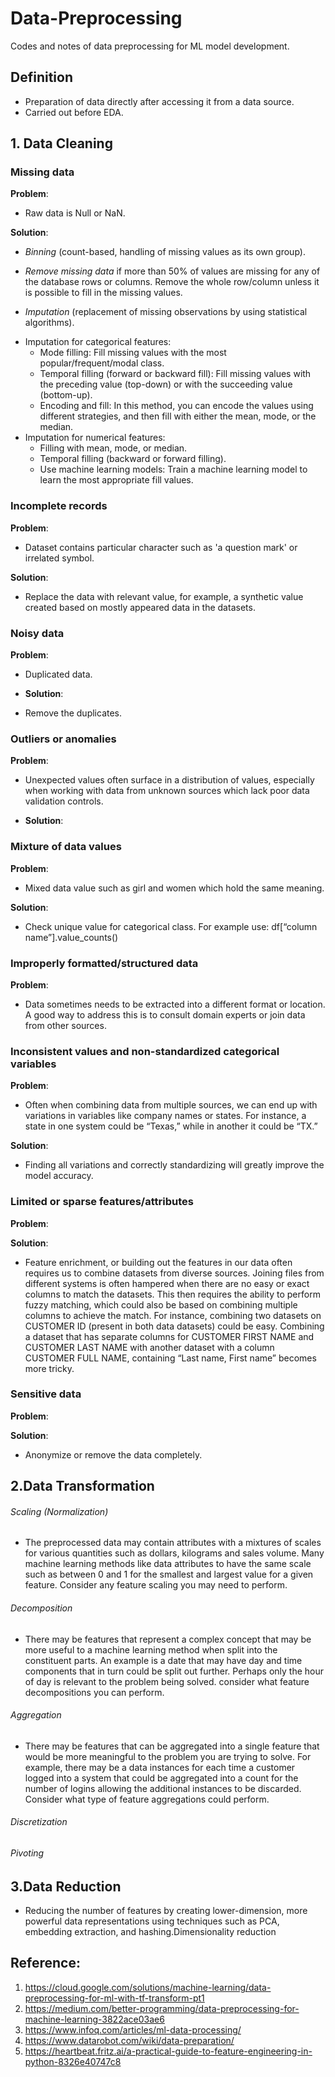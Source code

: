 # Data-Preprocessing
Codes and notes of data preprocessing for ML model development.

## Definition
- Preparation of data directly after accessing it from a data source. 
- Carried out before EDA. 

## 1. Data Cleaning 

### Missing data
**Problem**: 
- Raw data is Null or NaN.

**Solution**:
- *Binning* (count-based, handling of missing values as its own group).

- *Remove missing data* if more than 50% of values are missing for any of the database rows or columns. Remove the whole row/column unless it is possible to fill in the missing values.

- *Imputation* (replacement of missing observations by using statistical algorithms). 
* Imputation for categorical  features:
  * Mode filling: Fill missing values with the most popular/frequent/modal class.
  * Temporal filling (forward or backward fill): Fill missing values with the preceding value (top-down) or with the succeeding value (bottom-up).
  * Encoding and fill: In this method, you can encode the values using different strategies, and then fill with either the mean, mode, or the median.
* Imputation for numerical features: 
  * Filling with mean, mode, or median.
  * Temporal filling (backward or forward filling).
  * Use machine learning models: Train a machine learning model to learn the most appropriate fill values.

### Incomplete records 
**Problem**: 
- Dataset contains particular character such as 'a question mark' or irrelated symbol.

**Solution**:
- Replace the data with relevant value, for example, a synthetic value created based on mostly appeared data in the datasets.

### Noisy data
**Problem**:
- Duplicated data. 

* **Solution**:
- Remove the duplicates.

### Outliers or anomalies
**Problem**:
- Unexpected values often surface in a distribution of values, especially when working with data from unknown sources which lack poor data validation controls.

* **Solution**:

### Mixture of data values
**Problem**:
- Mixed data value such as girl and women which hold the same meaning.

**Solution**:
- Check unique value for categorical class. For example use: df[“column name”].value_counts()

### Improperly formatted/structured data
**Problem**:
- Data sometimes needs to be extracted into a different format or location. 
A good way to address this is to consult domain experts or join data from other sources.

### Inconsistent values and non-standardized categorical variables
**Problem**:
- Often when combining data from multiple sources, we can end up with variations in variables like company names or states. For instance, a state in one system could be “Texas,” while in another it could be “TX.”  

**Solution**:
- Finding all variations and correctly standardizing will greatly improve the model accuracy.

### Limited or sparse features/attributes
**Problem**:

**Solution**:
- Feature enrichment, or building out the features in our data often requires us to combine datasets from diverse sources. Joining files from different systems is often hampered when there are no easy or exact columns to match the datasets. This then requires the ability to perform fuzzy matching, which could also be based on combining multiple columns to achieve the match. For instance, combining two datasets on CUSTOMER ID (present in both data datasets) could be easy. Combining a dataset that has separate columns for CUSTOMER FIRST NAME and CUSTOMER LAST NAME with another dataset with a column CUSTOMER FULL NAME, containing “Last name, First name” becomes more tricky.

### Sensitive data
**Problem**:

**Solution**:
- Anonymize or remove the data completely.


## 2.Data Transformation

###### Scaling (Normalization)
* The preprocessed data may contain attributes with a mixtures of scales for various quantities such as dollars, kilograms and sales volume. Many machine learning methods like data attributes to have the same scale such as between 0 and 1 for the smallest and largest value for a given feature. Consider any feature scaling you may need to perform.

###### Decomposition
* There may be features that represent a complex concept that may be more useful to a machine learning method when split into the constituent parts. An example is a date that may have day and time components that in turn could be split out further. Perhaps only the hour of day is relevant to the problem being solved. consider what feature decompositions you can perform.

###### Aggregation
* There may be features that can be aggregated into a single feature that would be more meaningful to the problem you are trying to solve. For example, there may be a data instances for each time a customer logged into a system that could be aggregated into a count for the number of logins allowing the additional instances to be discarded. Consider what type of feature aggregations could perform.

###### Discretization

###### Pivoting

## 3.Data Reduction
* Reducing the number of features by creating lower-dimension, more powerful data representations using techniques such as PCA, embedding extraction, and hashing.Dimensionality reduction

## Reference:
1. https://cloud.google.com/solutions/machine-learning/data-preprocessing-for-ml-with-tf-transform-pt1
2. https://medium.com/better-programming/data-preprocessing-for-machine-learning-3822ace03ae6
3. https://www.infoq.com/articles/ml-data-processing/
4. https://www.datarobot.com/wiki/data-preparation/
5. https://heartbeat.fritz.ai/a-practical-guide-to-feature-engineering-in-python-8326e40747c8
